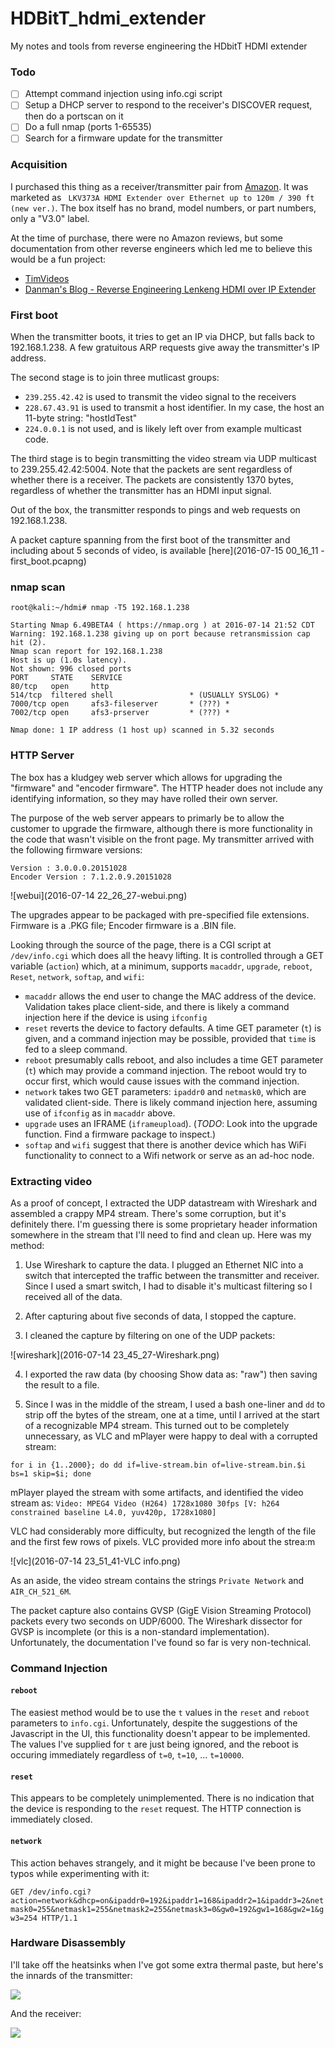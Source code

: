# HDBitT_hdmi_extender
My notes and tools from reverse engineering the HDbitT HDMI extender

### Todo

 - [ ] Attempt command injection using info.cgi script
 - [ ] Setup a DHCP server to respond to the receiver's DISCOVER request, then do a portscan on it
 - [ ] Do a full nmap (ports 1-65535)
 - [ ] Search for a firmware update for the transmitter

### Acquisition

I purchased this thing as a receiver/transmitter pair from [Amazon](https://www.amazon.com/gp/product/B01C9CI1B6/).  It was marketed as ` LKV373A HDMI Extender over Ethernet up to 120m / 390 ft (new ver.)`.  The box itself has no brand, model numbers, or part numbers, only a "V3.0" label.

At the time of purchase, there were no Amazon reviews, but some documentation from other reverse engineers which led me to believe this would be a fun project:
 - [TimVideos](https://github.com/timvideos/HDMI2USB/wiki/Alternatives#lenkeng-hdmi-over-ip-extender)
 - [Danman's Blog - Reverse Engineering Lenkeng HDMI over IP Extender](https://blog.danman.eu/reverse-engineering-lenkeng-hdmi-over-ip-extender/)

### First boot

When the transmitter boots, it tries to get an IP via DHCP, but falls back to 192.168.1.238.  A few gratuitous ARP requests give away the transmitter's IP address.

The second stage is to join three mutlicast groups:
 - `239.255.42.42` is used to transmit the video signal to the receivers
 - `228.67.43.91` is used to transmit a host identifier.  In my case, the host an 11-byte string: "hostIdTest"
 - `224.0.0.1` is not used, and is likely left over from example multicast code.

The third stage is to begin transmitting the video stream via UDP multicast to 239.255.42.42:5004.  Note that the packets are sent regardless of whether there is a receiver.  The packets are consistently 1370 bytes, regardless of whether the transmitter has an HDMI input signal.

Out of the box, the transmitter responds to pings and web requests on 192.168.1.238.

A packet capture spanning from the first boot of the transmitter and including about 5 seconds of video, is available [here](2016-07-15 00_16_11 - first_boot.pcapng)

### nmap scan

```
root@kali:~/hdmi# nmap -T5 192.168.1.238

Starting Nmap 6.49BETA4 ( https://nmap.org ) at 2016-07-14 21:52 CDT
Warning: 192.168.1.238 giving up on port because retransmission cap hit (2).
Nmap scan report for 192.168.1.238
Host is up (1.0s latency).
Not shown: 996 closed ports
PORT     STATE    SERVICE
80/tcp   open     http
514/tcp  filtered shell                 * (USUALLY SYSLOG) *
7000/tcp open     afs3-fileserver       * (???) *
7002/tcp open     afs3-prserver         * (???) *

Nmap done: 1 IP address (1 host up) scanned in 5.32 seconds
```

### HTTP Server

The box has a kludgey web server which allows for upgrading the "firmware" and "encoder firmware".  The HTTP header does not include any identifying information, so they may have rolled their own server.

The purpose of the web server appears to primarly be to allow the customer to upgrade the firmware, although there is more functionality in the code that wasn't visible on the front page.  My transmitter arrived with the following firmware versions:

```
Version : 3.0.0.0.20151028
Encoder Version : 7.1.2.0.9.20151028
```

![webui](2016-07-14 22_26_27-webui.png)

The upgrades appear to be packaged with pre-specified file extensions.  Firmware is a .PKG file; Encoder firmware is a .BIN file.

Looking through the source of the page, there is a CGI script at `/dev/info.cgi` which does all the heavy lifting.  It is controlled through a GET variable (`action`) which, at a minimum, supports `macaddr`, `upgrade`, `reboot`, `Reset`, `network`, `softap`, and `wifi`:

- `macaddr` allows the end user to change the MAC address of the device.  Validation takes place client-side, and there is likely a command injection here if the device is using `ifconfig`
- `reset` reverts the device to factory defaults.  A time GET parameter (`t`) is given, and a command injection may be possible, provided that `time` is fed to a sleep command.
- `reboot` presumably calls reboot, and also includes a time GET parameter (`t`) which may provide a command injection.  The reboot would try to occur first, which would cause issues with the command injection.
- `network` takes two GET parameters: `ipaddr0` and `netmask0`, which are validated client-side.  There is likely command injection here, assuming use of `ifconfig` as in `macaddr` above.
- `upgrade` uses an IFRAME (`iframeupload`).  (*TODO*: Look into the upgrade function.  Find a firmware package to inspect.)
- `softap` and `wifi` suggest that there is another device which has WiFi functionality to connect to a Wifi network or serve as an ad-hoc node.

### Extracting video

As a proof of concept, I extracted the UDP datastream with Wireshark and assembled a crappy MP4 stream.  There's some corruption, but it's definitely there.  I'm guessing there is some proprietary header information somewhere in the stream that I'll need to find and clean up.  Here was my method:

1) Use Wireshark to capture the data.  I plugged an Ethernet NIC into a switch that intercepted the traffic between the transmitter and receiver.  Since I used a smart switch, I had to disable it's multicast filtering so I received all of the data.

2) After capturing about five seconds of data, I stopped the capture.

3) I cleaned the capture by filtering on one of the UDP packets:

![wireshark](2016-07-14 23_45_27-Wireshark.png)

4) I exported the raw data (by choosing Show data as: "raw") then saving the result to a file.

5) Since I was in the middle of the stream, I used a bash one-liner and `dd` to strip off the bytes of the stream, one at a time, until I arrived at the start of a recognizable MP4 stream.  This turned out to be completely unnecessary, as VLC and mPlayer were happy to deal with a corrupted stream:

`for i in {1..2000}; do dd if=live-stream.bin of=live-stream.bin.$i bs=1 skip=$i; done`

mPlayer played the stream with some artifacts, and identified the video stream as: `Video: MPEG4 Video (H264) 1728x1080 30fps [V: h264 constrained baseline L4.0, yuv420p, 1728x1080]`

VLC had considerably more difficulty, but recognized the length of the file and the first few rows of pixels.  VLC provided more info about the strea:m 

![vlc](2016-07-14 23_51_41-VLC info.png)

As an aside, the video stream contains the strings `Private Network` and `AIR_CH_521_6M`.

The packet capture also contains GVSP (GigE Vision Streaming Protocol) packets every two seconds on UDP/6000.  The Wireshark dissector for GVSP is incomplete (or this is a non-standard implementation).  Unfortunately, the documentation I've found so far is very non-technical.

### Command Injection

#### `reboot`
The easiest method would be to use the `t` values in the `reset` and `reboot` parameters to `info.cgi`.  Unfortunately, despite the suggestions of the Javascript in the UI, this functionality doesn't appear to be implemented.  The values I've supplied for `t` are just being ignored, and the reboot is occuring immediately regardless of `t=0`, `t=10`, ... `t=10000`.

#### `reset`
This appears to be completely unimplemented.  There is no indication that the device is responding to the `reset` request.  The HTTP connection is immediately closed.

#### `network`
This action behaves strangely, and it might be because I've been prone to typos while experimenting with it:

```GET /dev/info.cgi?action=network&dhcp=on&ipaddr0=192&ipaddr1=168&ipaddr2=1&ipaddr3=2&netmask0=255&netmask1=255&netmask2=255&netmask3=0&gw0=192&gw1=168&gw2=1&gw3=254 HTTP/1.1```

### Hardware Disassembly

I'll take off the heatsinks when I've got some extra thermal paste, but here's the innards of the transmitter:

![](tx_hardware1.jpg)

And the receiver:

![](rx_hardware1.jpg)
